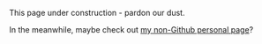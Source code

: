 This page under construction - pardon our dust.

In the meanwhile, maybe check out [my non-Github personal page](http://kethas.com/)?
